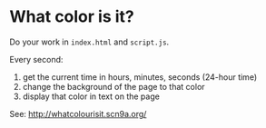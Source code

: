 # What color is it?

Do your work in `index.html` and `script.js`.

Every second:
  1. get the current time in hours, minutes, seconds (24-hour time)
  2. change the background of the page to that color
  3. display that color in text on the page

See: http://whatcolourisit.scn9a.org/

